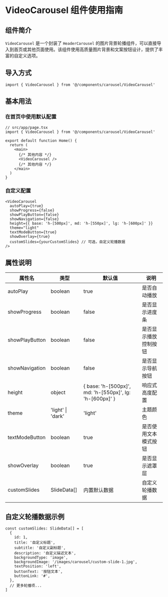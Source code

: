 # VideoCarousel 组件使用指南

## 组件简介

`VideoCarousel` 是一个封装了 `HeaderCarousel` 的图片背景轮播组件，可以直接导入到首页或其他页面使用。该组件使用高质量图片背景和文案按钮设计，提供了丰富的自定义选项。

## 导入方式

```tsx
import { VideoCarousel } from '@/components/carousel/VideoCarousel'
```

## 基本用法

### 在首页中使用默认配置

```tsx
// src/app/page.tsx
import { VideoCarousel } from '@/components/carousel/VideoCarousel'

export default function Home() {
  return (
    <main>
      {/* 其他内容 */}
      <VideoCarousel />
      {/* 其他内容 */}
    </main>
  )
}
```

### 自定义配置

```tsx
<VideoCarousel
  autoPlay={true}
  showProgress={false}
  showPlayButton={false}
  showNavigation={false}
  height={{ base: 'h-[500px]', md: 'h-[550px]', lg: 'h-[600px]' }}
  theme="light"
  textModeButton={true}
  showOverlay={true}
  customSlides={yourCustomSlides} // 可选，自定义轮播数据
/>
```

## 属性说明

| 属性名         | 类型              | 默认值                                               | 说明                 |
| -------------- | ----------------- | ---------------------------------------------------- | -------------------- |
| autoPlay       | boolean           | true                                                 | 是否自动播放         |
| showProgress   | boolean           | false                                                | 是否显示进度条       |
| showPlayButton | boolean           | false                                                | 是否显示播放控制按钮 |
| showNavigation | boolean           | false                                                | 是否显示导航按钮     |
| height         | object            | { base: 'h-[500px]', md: 'h-[550px]', lg: 'h-[600px]' } | 响应式高度配置       |
| theme          | 'light' \| 'dark' | 'light'                                              | 主题颜色             |
| textModeButton | boolean           | true                                                 | 是否使用文本模式按钮 |
| showOverlay    | boolean           | true                                                 | 是否显示遮罩层       |
| customSlides   | SlideData[]       | 内置默认数据                                         | 自定义轮播数据       |

## 自定义轮播数据示例

```tsx
const customSlides: SlideData[] = [
  {
    id: 1,
    title: '自定义标题',
    subtitle: '自定义副标题',
    description: '自定义描述文本',
    backgroundType: 'image',
    backgroundImage: '/images/carousel/custom-slide-1.jpg',
    textPosition: 'left',
    buttonText: '按钮文本',
    buttonLink: '#',
  },
  // 更多轮播项...
]
```
